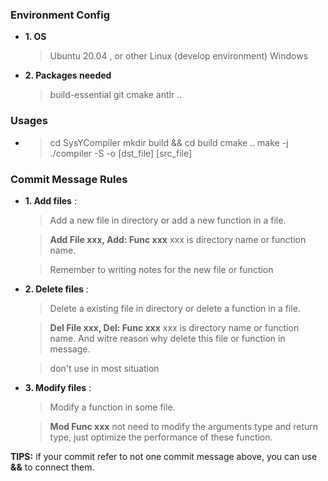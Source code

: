 ### Environment Config
* **1. OS**
    > Ubuntu 20.04 , or other Linux (develop environment)
    > Windows
* **2. Packages needed**
    > build-essential
    > git
    > cmake
    > antlr
    > ..

### Usages
* 
    > cd SysYCompiler
    > mkdir build && cd build
    > cmake ..
    > make -j
    > ./compiler -S -o [dst_file] [src_file]

### Commit Message Rules

* **1. Add files** : 
    > Add a new file in directory or add a new function in a file.

    > **Add File xxx, Add: Func xxx**
    xxx is directory name or function name.

    > Remember to writing notes for the new file or function

* **2. Delete files** : 
    > Delete a existing file in directory or delete a function in a file.

    > **Del File xxx, Del: Func xxx**
    > xxx is directory name or function name. And witre reason why delete this file or function in message.

    > don't use in most situation

* **3. Modify files** :
    > Modify a function in some file.

    > **Mod Func xxx**
    not need to modify the arguments type and return type, just optimize the performance of these function.


**TIPS:** if your commit refer to not one commit message above, you can use **&&** to connect them.

